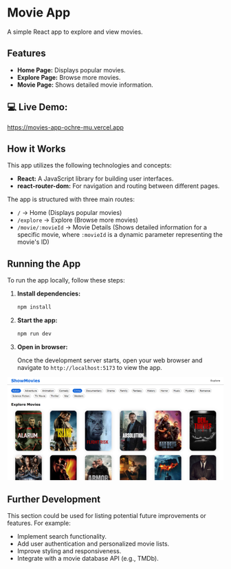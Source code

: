 # Movie App

A simple React app to explore and view movies.

## Features

*   **Home Page:** Displays popular movies.
*   **Explore Page:** Browse more movies.
*   **Movie Page:** Shows detailed movie information.


## 💻 Live Demo:

https://movies-app-ochre-mu.vercel.app


## How it Works

This app utilizes the following technologies and concepts:

*   **React:** A JavaScript library for building user interfaces.
*   **react-router-dom:**  For navigation and routing between different pages.

The app is structured with three main routes:

*   `/` → Home (Displays popular movies)
*   `/explore` → Explore (Browse more movies)
*   `/movie/:movieId` → Movie Details (Shows detailed information for a specific movie, where `:movieId` is a dynamic parameter representing the movie's ID)

## Running the App

To run the app locally, follow these steps:

1.  **Install dependencies:**

    ```bash
    npm install
    ```

2.  **Start the app:**

    ```bash
    npm run dev
    ```

3.  **Open in browser:**

    Once the development server starts, open your web browser and navigate to `http://localhost:5173` to view the app.

![Application screenshot](./public/explore.png)

##  Further Development

This section could be used for listing potential future improvements or features.  For example:

*   Implement search functionality.
*   Add user authentication and personalized movie lists.
*   Improve styling and responsiveness.
*   Integrate with a movie database API (e.g., TMDb).